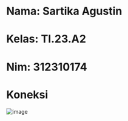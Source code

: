 # Nama: Sartika Agustin
# Kelas: TI.23.A2
# Nim: 312310174

# Koneksi
![image](https://github.com/user-attachments/assets/6418902c-2eeb-4d95-933e-6a40b8d48371)
